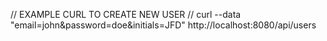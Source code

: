 // EXAMPLE CURL TO CREATE NEW USER
// curl --data "email=john&password=doe&initials=JFD" http://localhost:8080/api/users
